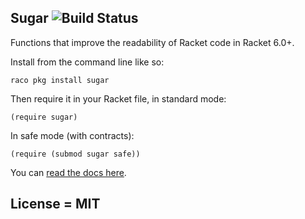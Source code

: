 ## Sugar ![Build Status](https://github.com/mbutterick/sugar/workflows/CI/badge.svg)

Functions that improve the readability of Racket code in Racket 6.0+.

Install from the command line like so:

    raco pkg install sugar

Then require it in your Racket file, in standard mode:

    (require sugar)
    
In safe mode (with contracts):

    (require (submod sugar safe))

You can [read the docs here](http://pkg-build.racket-lang.org/doc/sugar).


## License = MIT
